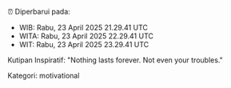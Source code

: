 ⏰ Diperbarui pada:
- WIB: Rabu, 23 April 2025 21.29.41 UTC
- WITA: Rabu, 23 April 2025 22.29.41 UTC
- WIT: Rabu, 23 April 2025 23.29.41 UTC

Kutipan Inspiratif:
"Nothing lasts forever. Not even your troubles."


Kategori: motivational

